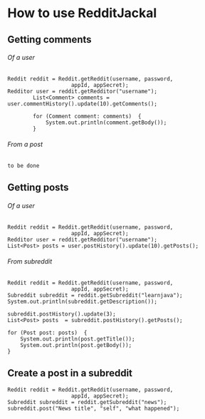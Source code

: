 # How to use RedditJackal
## Getting comments
###### Of a user
```
Reddit reddit = Reddit.getReddit(username, password,
                    appId, appSecret);
Redditor user = reddit.getRedditor("username");
        List<Comment> comments = user.commentHistory().update(10).getComments();

        for (Comment comment: comments)  {
            System.out.println(comment.getBody());
        }
```
###### From a post
```to be done```

## Getting posts
###### Of a user
```
Reddit reddit = Reddit.getReddit(username, password,
                    appId, appSecret);
Redditor user = reddit.getRedditor("username");
List<Post> posts = user.postHistory().update(10).getPosts();
```
###### From subreddit
```
Reddit reddit = Reddit.getReddit(username, password,
                    appId, appSecret);
Subreddit subreddit = reddit.getSubreddit("learnjava");
System.out.println(subreddit.getDescription());

subreddit.postHistory().update(3);
List<Post> posts  = subreddit.postHistory().getPosts();

for (Post post: posts)  {
    System.out.println(post.getTitle());
    System.out.println(post.getBody());
}
```

## Create a post in a subreddit
```
Reddit reddit = Reddit.getReddit(username, password,
                    appId, appSecret);
Subreddit subreddit = reddit.getSubreddit("news");
subreddit.post("News title", "self", "what happened");
```